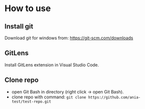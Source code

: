 # How to use
## Install git
Download git for windows from: https://git-scm.com/downloads

## GitLens
Install GitLens extension in Visual Studio Code.

## Clone repo
- open Git Bash in directory (right click -> open Git Bash).
- clone repo with command: `git clone https://github.com/ania-test/test-repo.git`
